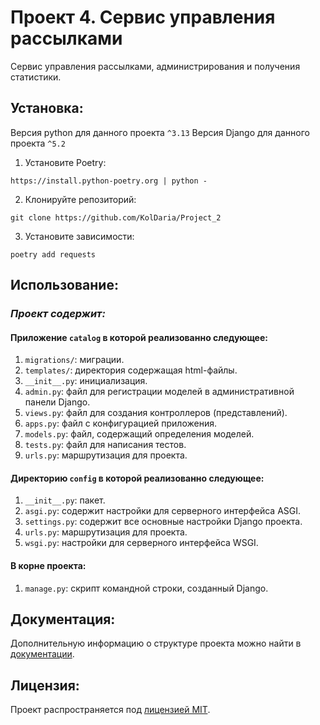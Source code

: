 # Проект 4. Сервис управления рассылками

Cервис управления рассылками, администрирования и получения статистики.

## **Установка:**

Версия python для данного проекта `^3.13`
Версия Django для данного проекта `^5.2`

1. Установите Poetry:
```
https://install.python-poetry.org | python -
```
2. Клонируйте репозиторий:
```
git clone https://github.com/KolDaria/Project_2
```
3. Установите зависимости:
```
poetry add requests
```

## **Использование:**

### *Проект содержит:*

#### Приложение `catalog` в которой реализованно следующее:

1. `migrations/`: миграции. 
2. `templates/`: директория содержащая html-файлы.
3. `__init__.py`: инициализация.
4. `admin.py`: файл для регистрации моделей в административной панели Django.
5. `views.py`: файл для создания контроллеров (представлений).
6. `apps.py`: файл с конфигурацией приложения. 
7. `models.py`: файл, содержащий определения моделей.
8. `tests.py`: файл для написания тестов.
9. `urls.py`: маршрутизация для проекта.

#### Директорию `config` в которой реализованно следующее:

1. `__init__.py`: пакет.
2. `asgi.py`: содержит настройки для серверного интерфейса ASGI.
3. `settings.py`: содержит все основные настройки Django проекта.
4. `urls.py`: маршрутизация для проекта.
5. `wsgi.py`: настройки для серверного интерфейса WSGI.

#### В корне проекта:

1. `manage.py`: скрипт командной строки, созданный Django.

## Документация:

Дополнительную информацию о структуре проекта можно найти в [документации](docs/README.md).

## Лицензия:

Проект распространяется под [лицензией MIT](LICENSE).
